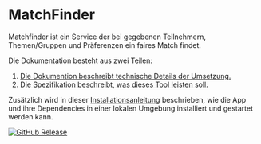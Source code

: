 # MatchFinder

Matchfinder ist ein Service der bei gegebenen Teilnehmern, Themen/Gruppen und Präferenzen ein faires Match findet.

Die Dokumentation besteht aus zwei Teilen:

1. [Die Dokumention beschreibt technische Details der Umsetzung.](documentation/dokumentation.md)
2. [Die Spezifikation beschreibt, was dieses Tool leisten soll.](documentation/spezifikation.md)

Zusätzlich wird in dieser [Installationsanleitung](documentation/installation.md) beschrieben, wie die App und ihre Dependencies in einer lokalen Umgebung installiert und gestartet werden kann.

[![GitHub Release](https://img.shields.io/badge/version-v0.0.2-success)]() 